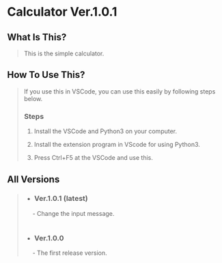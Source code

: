 # Calculator Ver.1.0.1

## What Is This?
> This is the simple calculator.
>
## How To Use This?
> If you use this in VSCode, you can use this easily by following steps below.
> 
> ### Steps
> 1. Install the VSCode and Python3 on your computer.
> 
> 2. Install the extension program in VScode for using Python3.
> 
> 3. Press Ctrl+F5 at the VSCode and use this.

## All Versions
> - ### Ver.1.0.1 (latest)
> &nbsp;&nbsp;&nbsp;&nbsp; - Change the input message.
> #
> - ### Ver.1.0.0
> &nbsp;&nbsp;&nbsp;&nbsp; - The first release version.
>
>
>
>
>
